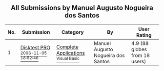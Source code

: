 ﻿<div align="center">

## All Submissions by Manuel Augusto Nogueira dos Santos

</div>

No.  | Submission | Category | By   | User Rating
---- | ---------- | -------- | ---- | -----------
1 | [Disktest PRO<br /><sup>2006-11-05 18:52:46</sup>](https://github.com/Planet-Source-Code/manuel-augusto-nogueira-dos-santos-disktest-pro__1-66946) | [Complete Applications<br /><sup>Visual Basic</sup>](../ByCategory/complete-applications__1-27.md) | Manuel Augusto Nogueira dos Santos | 4.9 (88 globes from 18 users)
